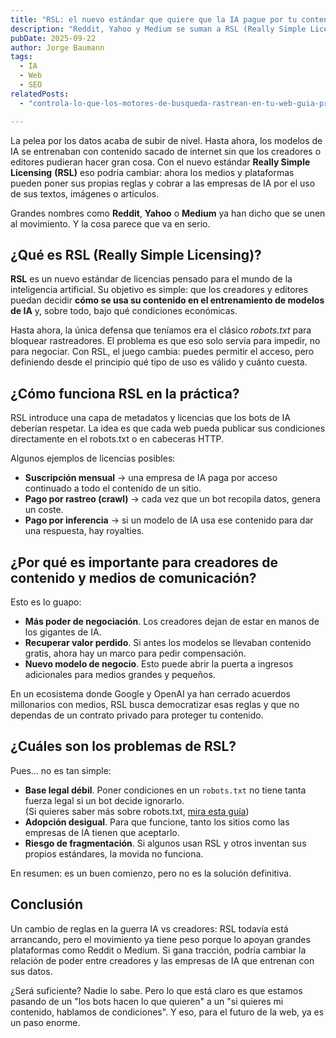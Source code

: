 ```yaml
---
title: "RSL: el nuevo estándar que quiere que la IA pague por tu contenido"
description: "Reddit, Yahoo y Medium se suman a RSL (Really Simple Licensing), el nuevo estándar que busca que las empresas de IA paguen por entrenar con el contenido de creadores y medios."
pubDate: 2025-09-22
author: Jorge Baumann
tags:
  - IA
  - Web
  - SEO
relatedPosts:
  - "controla-lo-que-los-motores-de-busqueda-rastrean-en-tu-web-guia-practica-de-robots-txt"

---
```


La pelea por los datos acaba de subir de nivel. Hasta ahora, los modelos de IA se entrenaban con contenido sacado de internet sin que los creadores o editores pudieran hacer gran cosa. Con el nuevo estándar **Really Simple Licensing** **(RSL)** eso podría cambiar: ahora los medios y plataformas pueden poner sus propias reglas y cobrar a las empresas de IA por el uso de sus textos, imágenes o artículos.

Grandes nombres como **Reddit**, **Yahoo** o **Medium** ya han dicho que se unen al movimiento. Y la cosa parece que va en serio.

## ¿Qué es RSL (Really Simple Licensing)?

**RSL** es un nuevo estándar de licencias pensado para el mundo de la inteligencia artificial. Su objetivo es simple: que los creadores y editores puedan decidir **cómo se usa su contenido en el entrenamiento de modelos de IA** y, sobre todo, bajo qué condiciones económicas.

Hasta ahora, la única defensa que teníamos era el clásico _robots.txt_ para bloquear rastreadores. El problema es que eso solo servía para impedir, no para negociar. Con RSL, el juego cambia: puedes permitir el acceso, pero definiendo desde el principio qué tipo de uso es válido y cuánto cuesta.

## ¿Cómo funciona RSL en la práctica?

RSL introduce una capa de metadatos y licencias que los bots de IA deberían respetar. La idea es que cada web pueda publicar sus condiciones directamente en el robots.txt o en cabeceras HTTP.

Algunos ejemplos de licencias posibles:

- **Suscripción mensual** → una empresa de IA paga por acceso continuado a todo el contenido de un sitio.
- **Pago por rastreo (crawl)** → cada vez que un bot recopila datos, genera un coste.
- **Pago por inferencia** → si un modelo de IA usa ese contenido para dar una respuesta, hay royalties.

## ¿Por qué es importante para creadores de contenido y medios de comunicación?

Esto es lo guapo:

- **Más poder de negociación**. Los creadores dejan de estar en manos de los gigantes de IA.
- **Recuperar valor perdido**. Si antes los modelos se llevaban contenido gratis, ahora hay un marco para pedir compensación.
- **Nuevo modelo de negocio**. Esto puede abrir la puerta a ingresos adicionales para medios grandes y pequeños.

En un ecosistema donde Google y OpenAI ya han cerrado acuerdos millonarios con medios, RSL busca democratizar esas reglas y que no dependas de un contrato privado para proteger tu contenido.

## ¿Cuáles son los problemas de RSL?

Pues... no es tan simple:

- **Base legal débil**. Poner condiciones en un `robots.txt` no tiene tanta fuerza legal si un bot decide ignorarlo.  
(Si quieres saber más sobre robots.txt, [mira esta guía](/blog/controla-lo-que-los-motores-de-busqueda-rastrean-en-tu-web-guia-practica-de-robots-txt))
- **Adopción desigual**. Para que funcione, tanto los sitios como las empresas de IA tienen que aceptarlo.
- **Riesgo de fragmentación**. Si algunos usan RSL y otros inventan sus propios estándares, la movida no funciona.

En resumen: es un buen comienzo, pero no es la solución definitiva.

## Conclusión

Un cambio de reglas en la guerra IA vs creadores: RSL todavía está arrancando, pero el movimiento ya tiene peso porque lo apoyan grandes plataformas como Reddit o Medium. Si gana tracción, podría cambiar la relación de poder entre creadores y las empresas de IA que entrenan con sus datos.

¿Será suficiente? Nadie lo sabe. Pero lo que está claro es que estamos pasando de un "los bots hacen lo que quieren" a un "si quieres mi contenido, hablamos de condiciones". Y eso, para el futuro de la web, ya es un paso enorme.